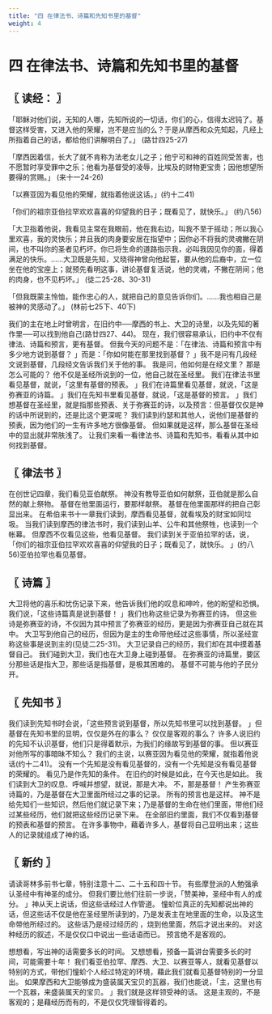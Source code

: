 ```yaml
---
title: "四 在律法书、诗篇和先知书里的基督"
weight: 4
---
```


# 四 在律法书、诗篇和先知书里的基督


## 〖 读经： 〗

「耶稣对他们说，无知的人哪，先知所说的一切话，你们的心，信得太迟钝了。基督这样受害，又进入他的荣耀，岂不是应当的么？于是从摩西和众先知起，凡经上所指着自己的话，都给他们讲解明白了。」
(路廿四25-27)

「摩西因着信，长大了就不肯称为法老女儿之子；他宁可和神的百姓同受苦害，也不愿暂时享受罪中之乐；他看为基督受的凌辱，比埃及的财物更宝贵；因他想望所要得的赏赐。」
(来十一24-26)

「以赛亚因为看见他的荣耀，就指着他说这话。」(约十二41)

「你们的祖宗亚伯拉罕欢欢喜喜的仰望我的日子；既看见了，就快乐。」
(约八56)

「大卫指着他说，我看见主常在我眼前，他在我右边，叫我不至于摇动；所以我心里欢喜，我的灵快乐；并且我的肉身要安居在指望中；因你必不将我的灵魂撇在阴间，也不叫你的圣者见朽坏。你已将生命的道路指示我，必叫我因见你的面，得着满足的快乐。……大卫既是先知，又晓得神曾向他起誓，要从他的后裔中，立一位坐在他的宝座上；就预先看明这事，讲论基督复活说，他的灵魂，不撇在阴间；他的肉身，也不见朽坏。」
(徒二25-28、30-31)

「但我既蒙主怜恤，能作忠心的人，就把自己的意见告诉你们。……我也相自己是被神的灵感动了。」
(林前七25下、40下)

我们的主在地上时曾明言，在旧约中──摩西的书上、大卫的诗里，以及先知的著作里──可以找到他自己(路廿四27、44)。
现在，我们很容易承认，旧约中不仅有律法、诗篇和预言，更有基督。
但我今天的问题不是：「在律法、诗篇和预言中有多少地方说到基督？
」而是：「你如何能在那里找到基督？
」我不是问有几段经文说到基督，几段经文告诉我们关于他的事。
我是问，他如何是在经文里？
那是怎么可能的？
他不仅是圣经所说到的一位，他自己就在圣经里。
我们在律法书里看见基督，就说，「这里有基督的预表。
」我们在诗篇里看见基督，就说，「这是弥赛亚的诗篇。
」我们在先知书里看见基督，就说，「这是基督的预言。
」我们想基督在圣经里，就是指那些预表、关于弥赛亚的诗，以及预言：但基督仅仅是神的话中所说到的，还是比这个更深呢？
我们读到约瑟和其他人，说他们是基督的预表，因为他们的一生有许多地方很像基督。
但如果就是这样，那么基督在圣经中的显出就非常肤浅了。
让我们来看一看律法书、诗篇和先知书，看看从其中如何找到基督。

## 〖 律法书 〗

在创世记四章，我们看见亚伯献祭。
神没有教导亚伯如何献祭，亚伯就是那么自然的献上祭物。
基督在他里面运行，要那样献祭。
基督在他里面那样的把自己彰显出来。
在希伯来书十一章我们读到，摩西看见基督，就看埃及的财宝如同垃圾。
当我们读到摩西的律法书时，我们读到山羊、公牛和其他祭牲，也读到一个帐幕。
但摩西不仅看见这些，他看见基督。
我们读到关于亚伯拉罕的话，说，「你们的祖宗亚伯拉罕欢欢喜喜的仰望我的日子；既看见了，就快乐。
」(约八56)亚伯拉罕也看见基督。

## 〖 诗篇 〗

大卫将他的喜乐和忧伤记录下来，他告诉我们他的叹息和呻吟，他的盼望和恐惧。
我们说，「这些诗篇真是说到基督！
」我们也称这些记录为弥赛亚的诗。
但这些诗是弥赛亚的诗，不仅因为其中预言了弥赛亚的经历，更是因为弥赛亚自己就在其中。
大卫写到他自己的经历，但因为是主的生命带他经过这些事情，所以圣经宣称这些事是说到主的(见徒二25-31)。
大卫记录自己的经历，我们却在其中摸着基督自己。
我们碰到大卫，我们也在大卫身上碰到基督。
在弥赛亚的诗篇里，要区分那些话是指大卫，那些话是指基督，是极其困难的。
基督不可能与他的子民分开。

## 〖 先知书 〗

我们读到先知书时会说，「这些预言说到基督，所以先知书里可以找到基督。
」但基督在先知书里的显明，仅仅是外在的事么？
仅仅是客观的事么？
许多人说旧约的先知不认识基督，他们只是得着默示，为我们的缘故写到基督的事。
但以赛亚对他所写的事暗昧不知么？
我们的主说，以赛亚因为看见他的荣耀，就指着他说话(约十二41)。
没有一个先知是没有看见基督的，没有一个先知是没有看见基督的荣耀的。
看见乃是作先知的条件。
在旧约的时候是如此，在今天也是如此。
我们读到大卫的叹息、呼喊并想望，就说，那是大冲。
不，那是基督！
产生弥赛亚诗篇的，乃是基督在大卫里面所经过之事的记录。
所有的预言也是这样。
神不是给先知们一些知识，然后他们就记录下来；乃是基督的生命在他们里面，带他们经过某些经历，他们就把这些经历记录下来。
在全部旧约里面，我们不仅看到基督的预表和基督的预言。
在许多事物中，藉着许多人，基督将自己显明出来；这些人的记录就组成了神的话。

## 〖 新约 〗

请读哥林多前书七章，特别注意十二、二十五和四十节。
有些摩登派的人勉强承认圣经中有神圣的成分。
但我们要比他们往前一步说，「赞美神，圣经中有人的成分。
」神从天上说话，但这些话经过人作管道。
憧蚧位真正的先知都说出神的话，但这些话不仅是他在圣经里所读到的，乃是发表主在地里面的生命，以及这生命带他所经过的。
这些话乃是经过经历的 ，烧到他里面，然后才说出来的。
对这种经历的叙述，不是仅仅口中说出一些话语而已。
预言绝不是客观的。

想想看，写出神的话需要多长的时间。
又想想看，预备一篇讲台需要多长的时间，可能需要十年！
我们看亚伯拉罕、摩西、大卫、以赛亚等人，就看见基督以特别的方式，带他们憧蚧个人经过特定的环境，藉此我们就看见基督特别的一分显出。
如果摩西和大卫能够成为盛装属天宝贝的瓦器，我们也能说，「主，这里也有一个瓦器，来盛装属天的宝贝。
」我们就是这样领受神的话。
这是主观的，不是客观的；是藉经历而有的，不是仅仅凭理智得着的。
